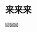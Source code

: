 <!DOCTYPE html>
<html lang="en">
  <head>
<meta charset="UTF-8">
    <title>去去去</title>
      </head>
      <body>
        <img scr = "1.jpg"/>
        <h1>来来来</h1>
        <p>回回回</p>
        <body>
          <html>
